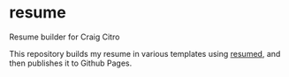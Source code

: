 # resume
Resume builder for Craig Citro

This repository builds my resume in various templates using [resumed](https://github.com/rbardini/resumed), and then publishes it to Github Pages.
